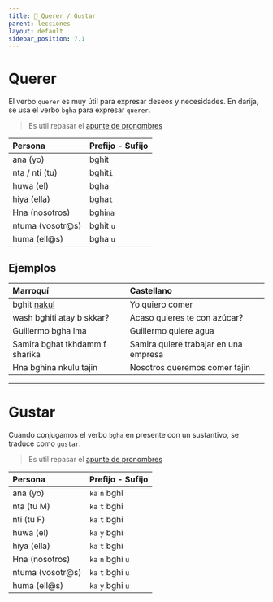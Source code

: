 ```yaml
---
title: 📖 Querer / Gustar
parent: lecciones
layout: default
sidebar_position: 7.1
---
```


# Querer

El verbo `querer` es muy útil para expresar deseos y necesidades. En darija, se usa el verbo `bgha` para expresar `querer`.

> Es util repasar el [apunte de pronombres](../vocabulario/pronombres.md)

| Persona          | Prefijo - Sufijo |
|:-----------------|:-----------------|
| ana (yo)         | bghit            |
| nta / nti (tu)   | bghit`i`         |
| huwa (el)        | bgha             |
| hiya (ella)      | bgha`t`          |
| Hna  (nosotros)  | bghi`na`         |
| ntuma (vosotr@s) | bghit `u`        |
| huma  (ell@s)    | bgha `u`         |


## Ejemplos

| Marroquí                       | Castellano                            |
|:-------------------------------|:--------------------------------------|
| bghit [nakul](../verbos/comer) | Yo quiero comer                       |
| wash bghiti atay b skkar?      | Acaso quieres te con azúcar?          |
| Guillermo bgha lma             | Guillermo quiere agua                 |
| Samira bghat tkhdamm f sharika | Samira quiere trabajar en una empresa |
| Hna bghina nkulu tajin         | Nosotros queremos comer tajin         |


---

# Gustar

Cuando conjugamos el verbo `bgha` en presente con un sustantivo, se traduce como `gustar`.

> Es util repasar el [apunte de pronombres](../vocabulario/pronombres.md)

| Persona          | Prefijo - Sufijo   |
|:-----------------|:-------------------|
| ana (yo)         | `ka` `n` bghi      |
| nta (tu M)       | `ka` `t` bghi      |
| nti  (tu F)      | `ka` `t` bghi      |
| huwa (el)        | `ka` `y` bghi      |
| hiya (ella)      | `ka` `t` bghi      |
| Hna  (nosotros)  | `ka` `n` bghi  `u` |
| ntuma (vosotr@s) | `ka` `t` bghi  `u` |
| huma  (ell@s)    | `ka` `y` bghi  `u` |
